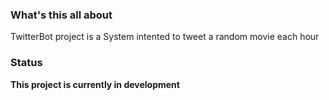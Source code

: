 ### What's this all about

TwitterBot project is a System intented to tweet a random movie each hour

### Status
**This project is currently in development**

